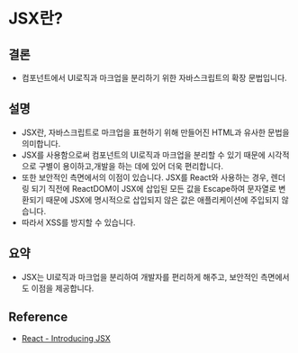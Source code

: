 # JSX란?

## 결론

- 컴포넌트에서 UI로직과 마크업을 분리하기 위한 자바스크립트의 확장 문법입니다.

## 설명

- JSX란, 자바스크립트로 마크업을 표현하기 위해 만들어진 HTML과 유사한 문법을 의미합니다.
- JSX를 사용함으로써 컴포넌트의 UI로직과 마크업을 분리할 수 있기 때문에 시각적으로 구별이 용이하고,개발을 하는 데에 있어 더욱 편리합니다.
- 또한 보안적인 측면에서의 이점이 있습니다. JSX를 React와 사용하는 경우, 렌더링 되기 직전에 ReactDOM이 JSX에 삽입된 모든 값을 Escape하여 문자열로 변환되기 때문에 JSX에 명시적으로 삽입되지 않은 값은 애플리케이션에 주입되지 않습니다.
- 따라서 XSS를 방지할 수 있습니다.

## 요약

- JSX는 UI로직과 마크업을 분리하여 개발자를 편리하게 해주고, 보안적인 측면에서도 이점을 제공합니다.

## Reference

- [React - Introducing JSX](https://reactjs.org/docs/introducing-jsx.html)
